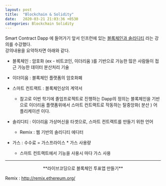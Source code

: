 ```yaml
---
layout: post
title:  "Blockchain & Solidity"
date:   2020-03-21 21:03:36 +0530
categories: Blockchain Solidity 
---
```


Smart Contract Dapp 에 들어가기 앞서 인프런에 있는 [블록체인과 솔리디티] 라는 강의를 수강했다.  
강의내용을 요약하자면 아래와 같다.

* 블록체인 : 암호화 (ex - 비트코인, 이더리움 )를 기반으로 가능한 많은 사람들이 접근 가능한 데이터 분산처리 기술  
* 이더이움 : 블록체인 플랫폼의 암호화폐  
* 스마트 컨트랙트 : 블록체인상의 계약서  

  + 참고로 이번 학기에 졸업프로젝트로 진행하는 Dapp의 정의는 블록체인을 기반으로 이더리움 플랫폼위에서 스마트 컨트랙트로 작동하는 탈중앙화( 분산 ) 어플리케이션 이다.

* 솔리디티 : 이더리움 가상머신을 타겟으로, 스마트 컨트랙트를 만들기 위한 언어   
  + Remix : 웹 기반의 솔리디티 에디터  

* 가스 : 수수료 = 가스프라이스 * 가스 사용량   
  + 스마트 컨트랙트에서 기능을 사용시 마다 가스 사용
  

* * *

<center>**라이브코딩으로 블록체인 투표앱 만들기**</center>

Remix : <http://remix.ethereum.org/>









[블록체인과 솔리디티]: https://www.inflearn.com/course/블록체인-blockchain/dashboard
